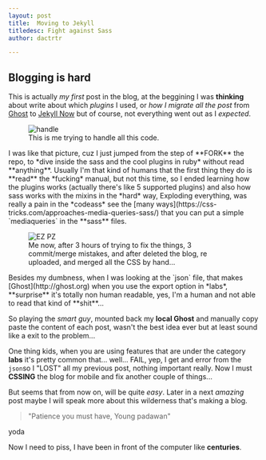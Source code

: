 ```yaml
---
layout: post
title:  Moving to Jekyll
titledesc: Fight against Sass
author: dactrtr

---
```


## Blogging is hard

This is actually *my first* post in the blog, at the beggining I was **thinking** about write about which *plugins* I used, or *how I migrate all the post* from [Ghost](http://ghost.org) to [Jekyll Now](https://github.com/barryclark/jekyll-now) but of course, not everything went out as I *expected*.
<figure class="figimg">
   <img src="http://i.giphy.com/adhuPKADfzrDG.gif" alt="handle">
<figcaption>
This is me trying to handle all this code.
</figcaption>
</figure>
I was like that picture, cuz I just jumped from the step of **FORK** the repo, to *dive inside the sass and the cool plugins in ruby* without read **anything**.
Usually I'm that kind of humans that the first thing they do is **read** the *fucking* manual, but not this time, so I ended learning how the plugins works (actually there's like 5 supported plugins) and also how sass works with the mixins in the *hard* way, Exploding everything, was really a pain in the *codeass* see the [many ways](https://css-tricks.com/approaches-media-queries-sass/) that you can put a simple `mediaqueries` in the **sass** files.

<figure class="figimg">
   <img src="http://i.giphy.com/jvu00LhbjzAJi.gif" alt="EZ PZ">
<figcaption>
Me now, after 3 hours of trying to fix the things, 3 commit/merge mistakes, and after deleted the blog, re uploaded, and merged all the CSS by hand...
</figcaption>
</figure>
Besides my dumbness, when I was looking at the `json` file, that makes [Ghost](http://ghost.org) when you use the export option in *labs*, **surprise** it's totally non human readable, yes, I'm a human and not able to read that kind of **shit**...

So playing the *smart guy*, mounted back my **local Ghost** and manually copy paste the content of each post, wasn't the best idea ever but at least sound like a exit to the problem...

One thing kids, when you are using features that are under the category **labs** it's pretty common that... well... FAIL, yep, I get and error from the `json`so I "LOST" all my previous post, nothing important really. Now I must **CSSING** the blog for mobile and fix another couple of things...

But seems that from now on, will be quite *easy*.
Later in a next *amazing* post maybe I will speak more about this wilderness that's making a blog.

>"Patience you must have, Young padawan"

yoda

Now I need to piss, I have been in front of the computer like **centuries**.